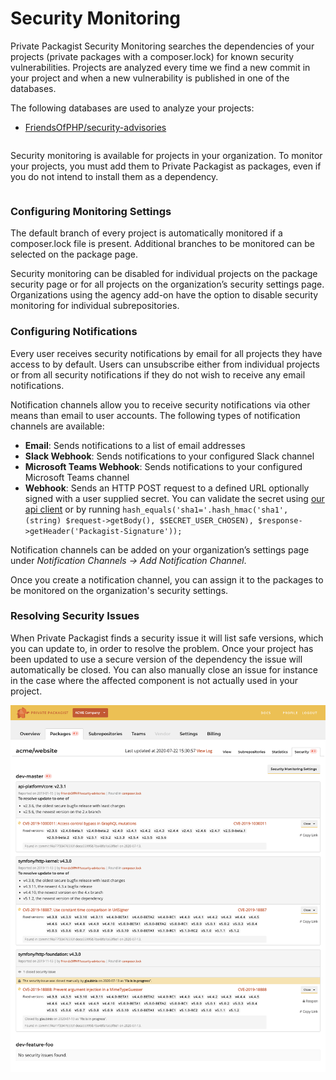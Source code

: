 # Security Monitoring

Private Packagist Security Monitoring searches the dependencies of your projects (private packages with a composer.lock) for known security vulnerabilities.
Projects are analyzed every time we find a new commit in your project and when a new vulnerability is published in one of the databases.

The following databases are used to analyze your projects:
* [FriendsOfPHP/security-advisories](https://github.com/FriendsOfPHP/security-advisories)

<div class="row column">
    <div class="callout warning">
        <p>Security monitoring is available for projects in your organization. To monitor your projects, you must add them to Private Packagist as packages, even if you do not intend to install them as a dependency.</p>
    </div>
</div>


### Configuring Monitoring Settings
The default branch of every project is automatically monitored if a composer.lock file is present.
Additional branches to be monitored can be selected on the package page.

Security monitoring can be disabled for individual projects on the package security page or for all projects
on the organization’s security settings page.
Organizations using the agency add-on have the option to disable security monitoring for individual subrepositories.

### Configuring Notifications
Every user receives security notifications by email for all projects they have access to by default.
Users can unsubscribe either from individual projects or from all security notifications if they do not wish to receive any email notifications.

Notification channels allow you to receive security notifications via other means than email to user accounts. The following types of notification channels are available:
- **Email**: Sends notifications to a list of email addresses
- **Slack Webhook**: Sends notifications to your configured Slack channel
- **Microsoft Teams Webhook**: Sends notifications to your configured Microsoft Teams channel
- **Webhook**: Sends an HTTP POST request to a defined URL optionally signed with a user supplied secret. You can validate the secret using [our api client](https://github.com/packagist/private-packagist-api-client#validate-incoming-webhook-payloads) or by running `hash_equals('sha1='.hash_hmac('sha1', (string) $request->getBody(), $SECRET_USER_CHOSEN), $response->getHeader('Packagist-Signature'));`

Notification channels can be added on your organization’s settings page under *Notification Channels -> Add Notification Channel*.

Once you create a notification channel, you can assign it to the packages to be monitored on the organization's security settings.

### Resolving Security Issues
When Private Packagist finds a security issue it will list safe versions, which you can update to, in order to resolve the problem.
Once your project has been updated to use a secure version of the dependency the issue will automatically be closed.
You can also manually close an issue for instance in the case where the affected component is not actually used in your project.

![Handle security issues](/Resources/public/img/docs/features/Package-SecurityMonitoring-20200723.png)
